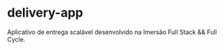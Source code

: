 # delivery-app
Aplicativo de entrega scalável desenvolvido na Imersão Full Stack &amp;&amp; Full Cycle.
